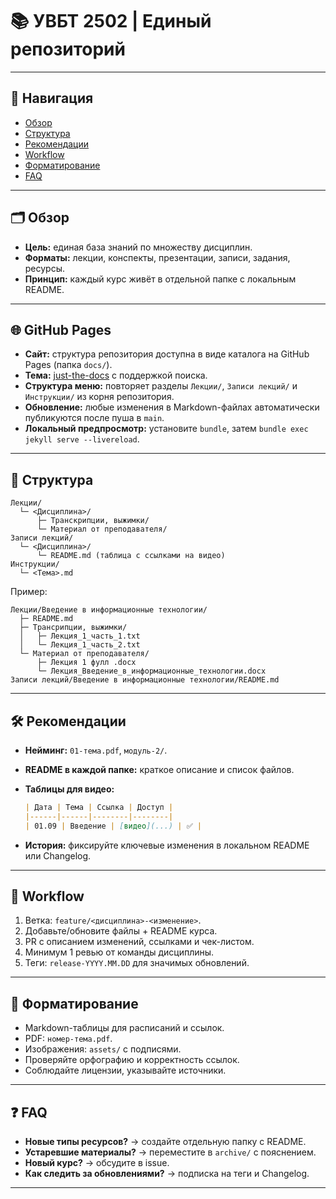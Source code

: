 # 📚 УВБТ 2502 | Единый репозиторий

---

## 🔎 Навигация

* [Обзор](#-обзор)
* [Структура](#-структура)
* [Рекомендации](#-рекомендации)
* [Workflow](#-workflow)
* [Форматирование](#-форматирование)
* [FAQ](#-faq)

---

## 🗂 Обзор

* **Цель:** единая база знаний по множеству дисциплин.
* **Форматы:** лекции, конспекты, презентации, записи, задания, ресурсы.
* **Принцип:** каждый курс живёт в отдельной папке с локальным README.

---

## 🌐 GitHub Pages

* **Сайт:** структура репозитория доступна в виде каталога на GitHub Pages (папка `docs/`).
* **Тема:** [just-the-docs](https://just-the-docs.github.io/just-the-docs/) с поддержкой поиска.
* **Структура меню:** повторяет разделы `Лекции/`, `Записи лекций/` и `Инструкции/` из корня репозитория.
* **Обновление:** любые изменения в Markdown-файлах автоматически публикуются после пуша в `main`.
* **Локальный предпросмотр:** установите `bundle`, затем `bundle exec jekyll serve --livereload`.

---

## 📂 Структура

```
Лекции/
  └─ <Дисциплина>/
      ├─ Транскрипции, выжимки/
      └─ Материал от преподавателя/
Записи лекций/
  └─ <Дисциплина>/
      └─ README.md (таблица с ссылками на видео)
Инструкции/
  └─ <Тема>.md
```

Пример:

```
Лекции/Введение в информационные технологии/
  ├─ README.md
  ├─ Трансрипции, выжимки/
  │   ├─ Лекция_1_часть_1.txt
  │   └─ Лекция_1_часть_2.txt
  └─ Материал от преподавателя/
      ├─ Лекция 1 фулл .docx
      └─ Лекция_Введение_в_информационные_технологии.docx
Записи лекций/Введение в информационные технологии/README.md
```

---

## 🛠 Рекомендации

* **Нейминг:** `01-тема.pdf`, `модуль-2/`.
* **README в каждой папке:** краткое описание и список файлов.
* **Таблицы для видео:**

  ```md
  | Дата | Тема | Ссылка | Доступ |
  |------|------|--------|--------|
  | 01.09 | Введение | [видео](...) | ✅ |
  ```

* **История:** фиксируйте ключевые изменения в локальном README или Changelog.

---

## 🔄 Workflow

1. Ветка: `feature/<дисциплина>-<изменение>`.
2. Добавьте/обновите файлы + README курса.
3. PR с описанием изменений, ссылками и чек-листом.
4. Минимум 1 ревью от команды дисциплины.
5. Теги: `release-YYYY.MM.DD` для значимых обновлений.

---

## 🧾 Форматирование

* Markdown-таблицы для расписаний и ссылок.
* PDF: `номер-тема.pdf`.
* Изображения: `assets/` с подписями.
* Проверяйте орфографию и корректность ссылок.
* Соблюдайте лицензии, указывайте источники.

---

## ❓ FAQ

* **Новые типы ресурсов?** → создайте отдельную папку с README.
* **Устаревшие материалы?** → переместите в `archive/` с пояснением.
* **Новый курс?** → обсудите в issue.
* **Как следить за обновлениями?** → подписка на теги и Changelog.

---
